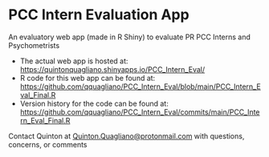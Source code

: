 # PCC Intern Evaluation App
An evaluatory web app (made in R Shiny) to evaluate PR PCC Interns and Psychometrists

- The actual web app is hosted at: https://quintonquagliano.shinyapps.io/PCC_Intern_Eval/
- R code for this web app can be found at: https://github.com/qquagliano/PCC_Intern_Eval/blob/main/PCC_Intern_Eval_Final.R
- Version history for the code can be found at: https://github.com/qquagliano/PCC_Intern_Eval/commits/main/PCC_Intern_Eval_Final.R

Contact Quinton at Quinton.Quagliano@protonmail.com with questions, concerns, or comments
